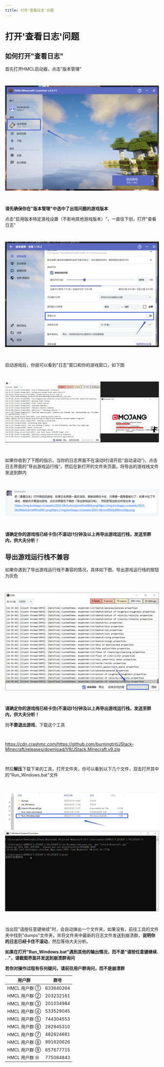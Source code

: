```yaml
---
title: 打开'查看日志'问题
---
```


# 打开'查看日志'问题

## 如何打开"查看日志"

首先打开HMCL启动器，点击"版本管理"

<br>

![示例](latest/1.png)

<br>

**请先确保你在"版本管理"中选中了出现问题的游戏版本**

点击"启用版本特定游戏设置（不影响其他游戏版本）"，一直往下划，打开"查看日志"

<br>

![示例](log/1.png)

<br>

启动游戏后，你就可以看到"日志"窗口和你的游戏窗口，如下图

<br>

![示例](log/2.png)

<br>

如果你收到了下图的指示，当你的日志界面不在滚动时(请开启"自动滚动")，点击日志界面的"导出游戏运行栈"，然后在新打开的文件夹页面，将导出的游戏栈文件发送到群内

<br>

![示例](log/4.png)

<br>

**请确定你的游戏栈已经卡住(不滚动)1分钟及以上再导出游戏运行栈，发送至群内，供大夫分析！**

## 导出游戏运行栈不兼容

如果你遇到了导出游戏运行栈不兼容的情况，具体如下图，导出游戏运行栈的按钮为灰色

<br>

![示例](log/3.png)

<br>

**请确定你的游戏栈已经卡住(不滚动)1分钟及以上再导出游戏运行栈，发送至群内，供大夫分析！**

则**不要退出游戏**，下载这个工具

<br>

https://cdn.crashmc.com/https://github.com/burningtnt/JStack-Minecraft/releases/download/V9/JStack.Minecraft.v9.zip 

<br>

然后**解压**下载下来的工具，打开文件夹，你可以看到以下几个文件，双击打开其中的"Run_Windows.bat"文件

<br>

![示例](log/5.png)
![示例](log/6.png)

<br>

当出现"请按任意键继续"时，会自动弹出一个文件夹，如果没有，前往工具的文件夹中找到"dumps"文件夹，并将文件夹中最新的日志文件发送到崩溃群，**说明你的日志已经卡住不滚动**，然后等待大夫分析。

**如果在打开"Run_Windows.bat"遇到其他的输出情况，而不是"请按任意键继续. . ."，请截图界面并发送到崩溃群询问**

**若你对操作过程有任何疑问，请前往用户群询问，而不是崩溃群**

| 用户群       | 群号       |
| ------------ | ---------- |
| HMCL 用户群 ① | 633640264  |
| HMCL 用户群 ② | 203232161  |
| HMCL 用户群 ③ | 201034984  |
| HMCL 用户群 ④ | 533529045  |
| HMCL 用户群 ⑤ | 744304553  |
| HMCL 用户群 ⑥ | 282845310  |
| HMCL 用户群 ⑦ | 482624681  |
| HMCL 用户群 ⑧ | 991620626  |
| HMCL 用户群 ⑨ | 657677715  |
| HMCL 用户群 ⑩ | 775084843  |